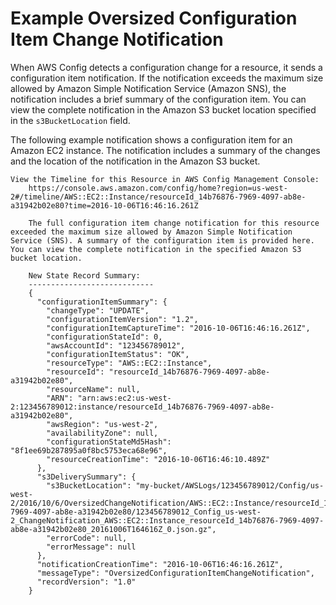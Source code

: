 # Example Oversized Configuration Item Change Notification<a name="oversized-notification-example"></a>

When AWS Config detects a configuration change for a resource, it sends a configuration item notification\. If the notification exceeds the maximum size allowed by Amazon Simple Notification Service \(Amazon SNS\), the notification includes a brief summary of the configuration item\. You can view the complete notification in the Amazon S3 bucket location specified in the `s3BucketLocation` field\.

The following example notification shows a configuration item for an Amazon EC2 instance\. The notification includes a summary of the changes and the location of the notification in the Amazon S3 bucket\. 

```
View the Timeline for this Resource in AWS Config Management Console:
    https://console.aws.amazon.com/config/home?region=us-west-2#/timeline/AWS::EC2::Instance/resourceId_14b76876-7969-4097-ab8e-a31942b02e80?time=2016-10-06T16:46:16.261Z
    
    The full configuration item change notification for this resource exceeded the maximum size allowed by Amazon Simple Notification Service (SNS). A summary of the configuration item is provided here. You can view the complete notification in the specified Amazon S3 bucket location.
    
    New State Record Summary:
    ----------------------------
    {
      "configurationItemSummary": {
        "changeType": "UPDATE",
        "configurationItemVersion": "1.2",
        "configurationItemCaptureTime": "2016-10-06T16:46:16.261Z",
        "configurationStateId": 0,
        "awsAccountId": "123456789012",
        "configurationItemStatus": "OK",
        "resourceType": "AWS::EC2::Instance",
        "resourceId": "resourceId_14b76876-7969-4097-ab8e-a31942b02e80",
        "resourceName": null,
        "ARN": "arn:aws:ec2:us-west-2:123456789012:instance/resourceId_14b76876-7969-4097-ab8e-a31942b02e80",
        "awsRegion": "us-west-2",
        "availabilityZone": null,
        "configurationStateMd5Hash": "8f1ee69b287895a0f8bc5753eca68e96",
        "resourceCreationTime": "2016-10-06T16:46:10.489Z"
      },
      "s3DeliverySummary": {
        "s3BucketLocation": "my-bucket/AWSLogs/123456789012/Config/us-west-2/2016/10/6/OversizedChangeNotification/AWS::EC2::Instance/resourceId_14b76876-7969-4097-ab8e-a31942b02e80/123456789012_Config_us-west-2_ChangeNotification_AWS::EC2::Instance_resourceId_14b76876-7969-4097-ab8e-a31942b02e80_20161006T164616Z_0.json.gz",
        "errorCode": null,
        "errorMessage": null
      },
      "notificationCreationTime": "2016-10-06T16:46:16.261Z",
      "messageType": "OversizedConfigurationItemChangeNotification",
      "recordVersion": "1.0"
    }
```